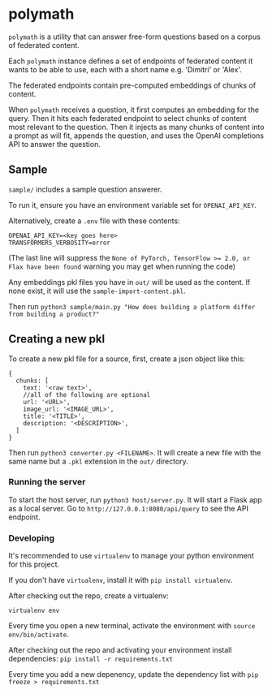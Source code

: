 # polymath

`polymath` is a utility that can answer free-form questions based on a corpus of federated content.

Each `polymath` instance defines a set of endpoints of federated content it
wants to be able to use, each with a short name e.g. 'Dimitri' or 'Alex'.

The federated endpoints contain pre-computed embeddings of chunks of content.

When `polymath` receives a question, it first computes an embedding for the
query. Then it hits each federated endpoint to select chunks of content most
relevant to the question. Then it injects as many chunks of content into a
prompt as will fit, appends the question, and uses the OpenAI completions API to
answer the question.

## Sample

`sample/` includes a sample question answerer.

To run it, ensure you have an environment variable set for `OPENAI_API_KEY`.

Alternatively, create a `.env` file with these contents:

```
OPENAI_API_KEY=<key goes here>
TRANSFORMERS_VERBOSITY=error
```

(The last line will suppress the `None of PyTorch, TensorFlow >= 2.0, or Flax have been found` warning you may get when running the code)

Any embeddings pkl files you have in `out/` will be used as the content. If none exist, it will use the `sample-import-content.pkl`.

Then run `python3 sample/main.py "How does building a platform differ from building a product?"`

## Creating a new pkl

To create a new pkl file for a source, first, create a json object like this:

```
{
  chunks: [
    text: '<raw text>',
    //all of the following are optional
    url: '<URL>',
    image_url: '<IMAGE_URL>',
    title: '<TITLE>',
    description: '<DESCRIPTION>',
  ]
}
```

Then run `python3 converter.py <FILENAME>`. It will create a new file with the same name but a `.pkl` extension in the `out/` directory.

### Running the server

To start the host server, run `python3 host/server.py`. It will start a Flask app as a local server. Go to `http://127.0.0.1:8080/api/query` to see the API endpoint.

### Developing

It's recommended to use `virtualenv` to manage your python environment for this project.

If you don't have `virtualenv`, install it with `pip install virtualenv`.

After checking out the repo, create a virtualenv:

`virtualenv env`

Every time you open a new terminal, activate the environment with `source env/bin/activate`.

After checking out the repo and activating your environment install dependencies: `pip install -r requirements.txt`

Every time you add a new depenency, update the dependency list with `pip freeze > requirements.txt`
